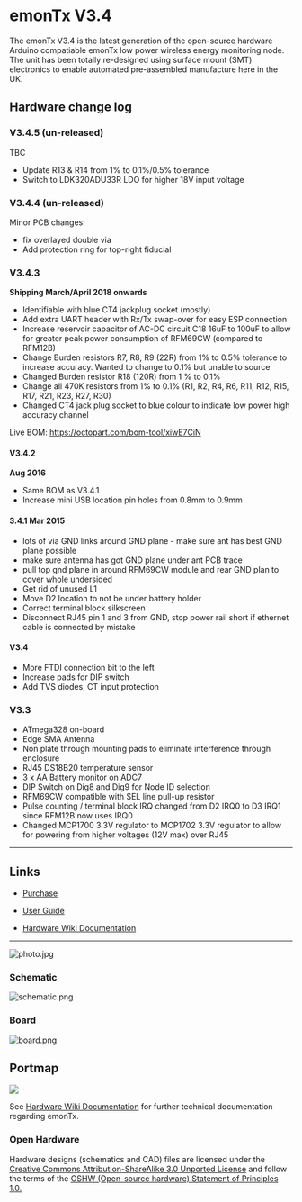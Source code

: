 # emonTx V3.4

The emonTx V3.4 is the latest generation of the open-source hardware Arduino compatiable emonTx low power wireless energy monitoring node. The unit has been totally re-designed using surface mount (SMT) electronics to enable automated pre-assembled manufacture here in the UK.

## Hardware change log

### V3.4.5 (un-released)

TBC

- Update R13 & R14 from 1% to 0.1%/0.5% tolerance
- Switch to LDK320ADU33R LDO for higher 18V input voltage

### V3.4.4 (un-released)

Minor PCB changes:

- fix overlayed double via
- Add protection ring for top-right fiducial

### V3.4.3

**Shipping March/April 2018 onwards**

- Identifiable with blue CT4 jackplug socket (mostly)
- Add extra UART header with Rx/Tx swap-over for easy ESP connection
- Increase  reservoir capacitor of AC-DC circuit C18 16uF to 100uF to allow for greater peak power consumption of RFM69CW (compared to RFM12B)
- Change Burden resistors R7, R8, R9 (22R) from 1% to 0.5% tolerance  to increase accuracy. Wanted to change to 0.1% but unable to source
- Changed Burden resistor R18 (120R) from 1 % to 0.1%
- Change all 470K resistors from 1% to 0.1% (R1, R2, R4, R6, R11, R12, R15, R17, R21, R23, R27, R30)
- Changed CT4 jack plug socket to blue colour to indicate low power high accuracy channel

Live BOM: https://octopart.com/bom-tool/xiwE7CiN

#### V3.4.2

**Aug 2016**

- Same BOM as V3.4.1
- Increase mini USB location pin holes from 0.8mm to 0.9mm

#### 3.4.1 Mar 2015

- lots of via GND links around GND plane - make sure ant has best GND plane possible
- make sure antenna has got GND plane under ant PCB trace
- pull top gnd plane in around RFM69CW module and rear GND plan to cover whole undersided
- Get rid of unused L1
- Move D2 location to not be under battery holder
- Correct terminal block silkscreen
- Disconnect RJ45 pin 1 and 3 from GND, stop power rail short if ethernet cable is connected by mistake

#### V3.4

- More FTDI connection bit to the left
- Increase pads for DIP switch
- Add TVS diodes, CT input protection

### V3.3

- ATmega328 on-board
- Edge SMA Antenna
- Non plate through mounting pads to eliminate interference through enclosure
- RJ45 DS18B20 temperature sensor
- 3 x AA Battery monitor on ADC7
- DIP Switch on Dig8 and Dig9 for Node ID selection
- RFM69CW compatible with SEL line pull-up resistor
- Pulse counting / terminal block IRQ changed from D2 IRQ0 to D3 IRQ1 since RFM12B now uses IRQ0
- Changed MCP1700 3.3V regulator to MCP1702 3.3V regulator to allow for powering from higher voltages (12V max) over RJ45

***

## Links

- [Purchase](http://shop.openenergymonitor.com/emontx-v3/)

- [User Guide](https://guide.openenergymonitor.org/setup/emontx)

- [Hardware Wiki Documentation](http://wiki.openenergymonitor.org/index.php?title=EmonTx_V3.4)

***

![photo.jpg](photo.jpg)


### Schematic

![schematic.png](schematic.png)



### Board

![board.png](board.png)

## Portmap

![](portmap.png)

See [Hardware Wiki Documentation](http://wiki.openenergymonitor.org/index.php?title=EmonTx_V3.4) for further technical documentation regarding emonTx.

### Open Hardware

Hardware designs (schematics and CAD) files are licensed under the [Creative Commons Attribution-ShareAlike 3.0 Unported License](http://creativecommons.org/licenses/by-sa/3.0/) and follow the terms of the [OSHW (Open-source hardware) Statement of Principles 1.0.](http://freedomdefined.org/OSHW)
